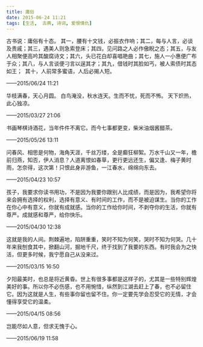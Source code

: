 ```yaml
---
title: 庸俗
date: 2015-06-24 11:21
tags: [生活,  古典, 诗词, 爱恨情仇]
---
```

古书说：庸俗有十态。 其一，腰有十文钱，必振衣作响；其二，每与人言，必谈及贵戚；其三，遇美人则急索登床；其四，见问路之人必作傲睨之态；其五，与友人相聚便高吟其酸腐诗文；其六，头已花白却喜唱艳曲；其七，施人一小惠便广布于众；其八，与人言谈便刁言以逞其才；其九，借钱时其脸如丐，被人索债时其态如王；
 其十，人前常多蜜语，人后必揭人短。


<!--more-->


——2015/06/24 11:21


华枝满春，天心月圆。 白鸟淹没，秋水连天。生而不忧，死而不怖。 天下炽热，此心独凉。

——2015/03/27 21:06

书画琴棋诗酒花，当年件件不离它。而今七事都更变，柴米油烟酱醋茶。

——2015/05/26 13:11

问春风、相思是何物，海角天涯，千丝万缕，全是癫狂柳絮。万水千山又一年，檐前归燕，知否，伊人消息？人道离恨如春草，更行更远还生，偏又逢、梅子黄时雨，怎奈得，这次第！只恨此身非游鱼，一江春水，绵绵向东去。

——2015/04/23 10:57

孩子，我要求你读书用功，不是因为我要你跟别人比成绩，而是因为，我希望你将来会拥有选择的权利，选择有意义、有时间的工作，而不是被迫谋生。当你的工作在你心中有意义，你就有成就感。当你的工作给你时间，不剥夺你的生活，你就有尊严。成就感和尊严，给你快乐。

——2015/04/30 12:38

这就是我的人间。荆棘遍地，陷阱重重，笑时不知为何笑，哭时不知为何哭。几十年来我刨食其中，掀翻山河，掘地千尺，终于找到了我要的东西。有时我会为之快活，但更多时候，我宁愿自己从没来过。

——2015/03/15 16:50

夕阳最美时，也总是将近黄昏。世上有很多事都是这样子的，尤其是一些特别辉煌美好的事。所以你不必伤感，也不用惋惜，纵然到江湖去赶上了春，也不必留住它。因为这就是人生，有些事你留也留不住。你一定要先学会忍受它的无情，才会懂得享受它的温柔。

——2015/04/15 08:56

岂能尽如人意，但求无愧于心。

——2015/06/19 11:58

